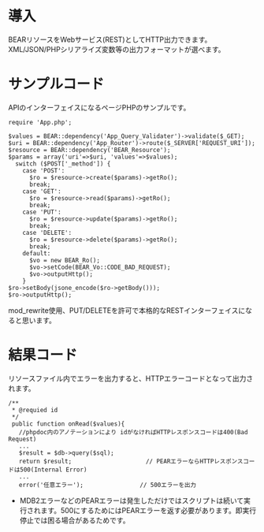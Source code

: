 # 導入 #

BEARリソースをWebサービス(REST)としてHTTP出力できます。XML/JSON/PHPシリアライズ変数等の出力フォーマットが選べます。

# サンプルコード #

APIのインターフェイスになるページPHPのサンプルです。

```
require 'App.php';

$values = BEAR::dependency('App_Query_Validater')->validate($_GET);
$uri = BEAR::dependency('App_Router')->route($_SERVER['REQUEST_URI']);
$resource = BEAR::dependency('BEAR_Resource');
$params = array('uri'=>$uri, 'values'=>$values);
  switch ($POST['_method']) {
    case 'POST':
      $ro = $resource->create($params)->getRo();
      break;
    case 'GET':
      $ro = $resource->read($params)->getRo();
      break;
    case 'PUT':
      $ro = $resource->update($params)->getRo();
      break;
    case 'DELETE':
      $ro = $resource->delete($params)->getRo();
      break;
    default:
      $vo = new BEAR_Ro();
      $vo->setCode(BEAR_Vo::CODE_BAD_REQUEST);
      $vo->outputHttp();
    }
$ro->setBody(jsone_encode($ro->getBody()));
$ro->outputHttp();
```

mod\_rewrite使用、PUT/DELETEを許可で本格的なRESTインターフェイスになると思います。

# 結果コード #

リソースファイル内でエラーを出力すると、HTTPエラーコードとなって出力されます。

```
/**
 * @requied id
 */
 public function onRead($values){
   //phpdoc内のアノテーションにより idがなければHTTPレスポンスコードは400(Bad Request)
   ...
   $result = $db->query($sql);
   return $result;                     // PEARエラーならHTTPレスポンスコードは500(Internal Error)
   ...
   error('任意エラー');                // 500エラーを出力
```

  * MDB2エラーなどのPEARエラーは発生しただけではスクリプトは続いて実行されます。500にするためにはPEARエラーを返す必要があります。即実行停止では困る場合があるためです。